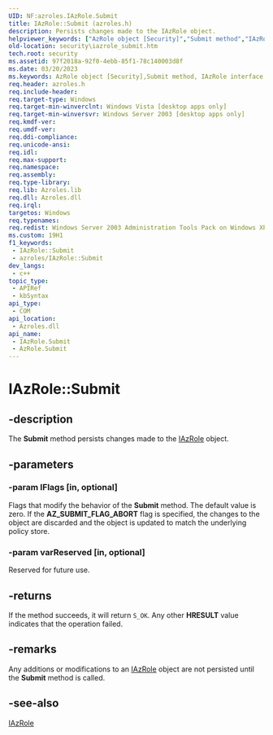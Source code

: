 ```yaml
---
UID: NF:azroles.IAzRole.Submit
title: IAzRole::Submit (azroles.h)
description: Persists changes made to the IAzRole object.
helpviewer_keywords: ["AzRole object [Security]","Submit method","IAzRole interface [Security]","Submit method","IAzRole.Submit","IAzRole::Submit","Submit","Submit method [Security]","Submit method [Security]","AzRole object","Submit method [Security]","IAzRole interface","azroles/IAzRole::Submit","security.iazrole_submit"]
old-location: security\iazrole_submit.htm
tech.root: security
ms.assetid: 97f2018a-92f0-4ebb-85f1-78c140003d8f
ms.date: 03/20/2023
ms.keywords: AzRole object [Security],Submit method, IAzRole interface [Security],Submit method, IAzRole.Submit, IAzRole::Submit, Submit, Submit method [Security], Submit method [Security],AzRole object, Submit method [Security],IAzRole interface, azroles/IAzRole::Submit, security.iazrole_submit
req.header: azroles.h
req.include-header: 
req.target-type: Windows
req.target-min-winverclnt: Windows Vista [desktop apps only]
req.target-min-winversvr: Windows Server 2003 [desktop apps only]
req.kmdf-ver: 
req.umdf-ver: 
req.ddi-compliance: 
req.unicode-ansi: 
req.idl: 
req.max-support: 
req.namespace: 
req.assembly: 
req.type-library: 
req.lib: Azroles.lib
req.dll: Azroles.dll
req.irql: 
targetos: Windows
req.typenames: 
req.redist: Windows Server 2003 Administration Tools Pack on Windows XP
ms.custom: 19H1
f1_keywords:
 - IAzRole::Submit
 - azroles/IAzRole::Submit
dev_langs:
 - c++
topic_type:
 - APIRef
 - kbSyntax
api_type:
 - COM
api_location:
 - Azroles.dll
api_name:
 - IAzRole.Submit
 - AzRole.Submit
---
```


# IAzRole::Submit

## -description

The **Submit** method persists changes made to the [IAzRole](nn-azroles-iazrole.md) object.

## -parameters

### -param lFlags [in, optional]

Flags that modify the behavior of the **Submit** method. The default value is zero. If the **AZ_SUBMIT_FLAG_ABORT** flag is specified, the changes to the object are discarded and the object is updated to match the underlying policy store.

### -param varReserved [in, optional]

Reserved for future use.

## -returns

If the method succeeds, it will return `S_OK`. Any other **HRESULT** value indicates that the operation failed.

## -remarks

Any additions or modifications to an [IAzRole](nn-azroles-iazrole.md) object are not persisted until the **Submit** method is called.

## -see-also

[IAzRole](nn-azroles-iazrole.md)
